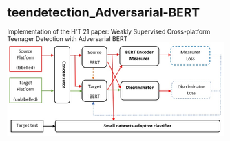# teendetection_Adversarial-BERT
Implementation of the H'T 21 paper: Weakly Supervised Cross-platform Teenager Detection with Adversarial BERT
![Semantic description of image](architecture.jpg "Image Title")
